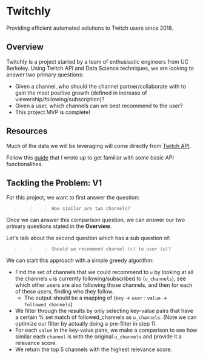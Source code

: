 # Twitchly
Providing efficient automated solutions to Twitch users since 2018.
## Overview
Twitchly is a project started by a team of enthusiastic engineers from UC Berkeley.
Using Twitch API and Data Science techniques, we are looking to answer two primary questions:
- Given a channel, who should the channel partner/collaborate with to gain the most positive growth (defined in increase of viewership/following/subscription)?
- Given a user, which channels can we best recommend to the user?
- This project MVP is complete!
## Resources
Much of the data we will be leveraging will come directly from [Twitch API](https://dev.twitch.tv/docs/api/reference/).

Follow this [guide](TwitchlyBasicDemo.ipynb) that I wrote up to get familiar with some basic API functionalities.

## Tackling the Problem: V1
For this project, we want to first answer the question:
>>> ```How similar are two channels?```

Once we can answer this comparison question, we can answer our two primary questions stated in the **Overview**.

Let's talk about the second question which has a sub question of:
>>> ``` Should we recommend channel (c) to user (u)? ```

We can start this approach with a simple greedy algorithm:
- Find the set of channels that we could recommend to `u` by looking at all the channels `u` is currently following/subscribed to (`u_channels`), see which other users are also following those channels, and then for each of these users, finding who they follow.
  - The output should be a mapping of (`key` -> `user` : `value` -> `followed_channels`)
- We filter through the results by only selecting key-value pairs that have a certain % set match of followed_channels as `u_channels`. (Note we can optimize our filter by actually doing a pre-filter in step 1).
- For each `value` in the key-value pairs, we make a comparison to see how similar each `channel` is with the original `u_channels` and provide it a relevance score.
- We return the top 5 channels with the highest relevance score.
